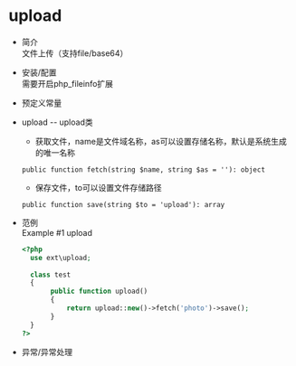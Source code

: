 # upload
* 简介  
文件上传（支持file/base64）
* 安装/配置  
需要开启php_fileinfo扩展 
* 预定义常量  

* upload -- upload类  
    * 获取文件，name是文件域名称，as可以设置存储名称，默认是系统生成的唯一名称 
    ```text
    public function fetch(string $name, string $as = ''): object
    ```   
    * 保存文件，to可以设置文件存储路径
    ```text
    public function save(string $to = 'upload'): array
    ```   
* 范例  
    Example #1 upload
    ```php
    <?php
      use ext\upload;
      
      class test
      {  
           public function upload()
           {
               return upload::new()->fetch('photo')->save();
           }
      }
    ?>
    ```
* 异常/异常处理  
 
